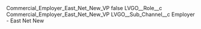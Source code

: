 <?xml version="1.0" encoding="UTF-8"?>
<CustomMetadata xmlns="http://soap.sforce.com/2006/04/metadata" xmlns:xsi="http://www.w3.org/2001/XMLSchema-instance" xmlns:xsd="http://www.w3.org/2001/XMLSchema">
    <label>Commercial_Employer_East_Net_New_VP</label>
    <protected>false</protected>
    <values>
        <field>LVGO__Role__c</field>
        <value xsi:type="xsd:string">Commercial_Employer_East_Net_New_VP</value>
    </values>
    <values>
        <field>LVGO__Sub_Channel__c</field>
        <value xsi:type="xsd:string">Employer - East Net New</value>
    </values>
</CustomMetadata>
